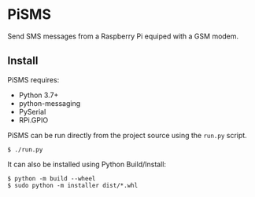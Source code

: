 # PiSMS

Send SMS messages from a Raspberry Pi equiped with a GSM modem.

## Install

PiSMS requires:

  * Python 3.7+
  * python-messaging
  * PySerial
  * RPi.GPIO

PiSMS can be run directly from the project source using the `run.py` script.

    $ ./run.py

It can also be installed using Python Build/Install:

    $ python -m build --wheel
    $ sudo python -m installer dist/*.whl
